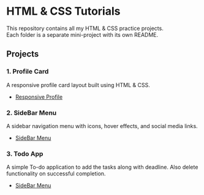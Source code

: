 # HTML & CSS Tutorials

This repository contains all my HTML & CSS practice projects.  
Each folder is a separate mini-project with its own README.

## Projects

### 1. Profile Card 
A responsive profile card layout built using HTML & CSS.
- [Responsive Profile](https://adarshabhishek.github.io/HTML-CSS-JS_Tutorials/Responsive%20Profile%20Card/)  

### 2. SideBar Menu  
A sidebar navigation menu with icons, hover effects, and social media links.  
- [SideBar Menu](https://adarshabhishek.github.io/HTML-CSS-JS_Tutorials/SideBar/index.html)  

### 3. Todo App  
A simple To-do application to add the tasks along with deadline. Also delete functionality on successful completion.  
- [SideBar Menu](https://adarshabhishek.github.io/HTML-CSS-JS_Tutorials/Todo%20App/index.html) 